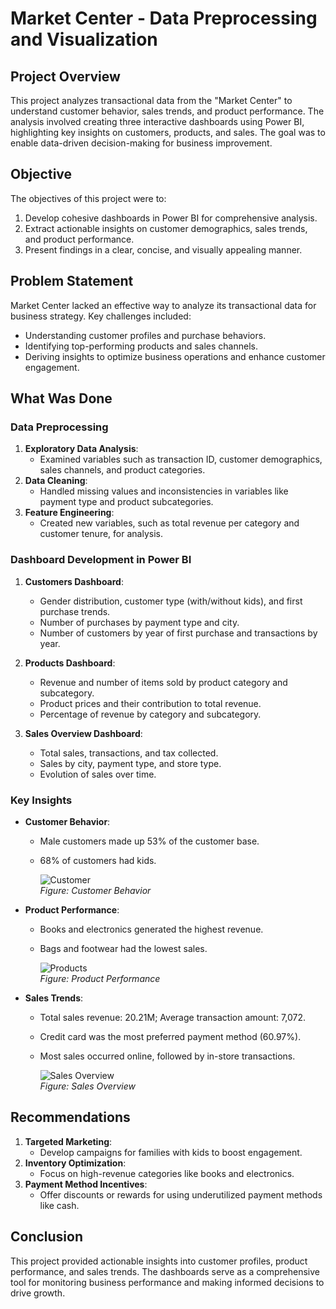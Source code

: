 # Market Center - Data Preprocessing and Visualization

## Project Overview
This project analyzes transactional data from the "Market Center" to understand customer behavior, sales trends, and product performance. The analysis involved creating three interactive dashboards using Power BI, highlighting key insights on customers, products, and sales. The goal was to enable data-driven decision-making for business improvement.

## Objective
The objectives of this project were to:
1. Develop cohesive dashboards in Power BI for comprehensive analysis.
2. Extract actionable insights on customer demographics, sales trends, and product performance.
3. Present findings in a clear, concise, and visually appealing manner.

## Problem Statement
Market Center lacked an effective way to analyze its transactional data for business strategy. Key challenges included:
- Understanding customer profiles and purchase behaviors.
- Identifying top-performing products and sales channels.
- Deriving insights to optimize business operations and enhance customer engagement.

## What Was Done
### Data Preprocessing
1. **Exploratory Data Analysis**:
   - Examined variables such as transaction ID, customer demographics, sales channels, and product categories.
2. **Data Cleaning**:
   - Handled missing values and inconsistencies in variables like payment type and product subcategories.
3. **Feature Engineering**:
   - Created new variables, such as total revenue per category and customer tenure, for analysis.

### Dashboard Development in Power BI
1. **Customers Dashboard**:
   - Gender distribution, customer type (with/without kids), and first purchase trends.
   - Number of purchases by payment type and city.
   - Number of customers by year of first purchase and transactions by year.

2. **Products Dashboard**:
   - Revenue and number of items sold by product category and subcategory.
   - Product prices and their contribution to total revenue.
   - Percentage of revenue by category and subcategory.

3. **Sales Overview Dashboard**:
   - Total sales, transactions, and tax collected.
   - Sales by city, payment type, and store type.
   - Evolution of sales over time.

### Key Insights
- **Customer Behavior**:
  - Male customers made up 53% of the customer base.
  - 68% of customers had kids.

    ![Customer](images/Customers.png)  
    *Figure: Customer Behavior*

- **Product Performance**:
  - Books and electronics generated the highest revenue.
  - Bags and footwear had the lowest sales.

    ![Products](images/Products.png)  
    *Figure: Product Performance*

- **Sales Trends**:
  - Total sales revenue: 20.21M; Average transaction amount: 7,072.
  - Credit card was the most preferred payment method (60.97%).
  - Most sales occurred online, followed by in-store transactions.

    ![Sales Overview](images/Sales_overview.png)  
    *Figure: Sales Overview*

## Recommendations
1. **Targeted Marketing**:
   - Develop campaigns for families with kids to boost engagement.
2. **Inventory Optimization**:
   - Focus on high-revenue categories like books and electronics.
3. **Payment Method Incentives**:
   - Offer discounts or rewards for using underutilized payment methods like cash.

## Conclusion
This project provided actionable insights into customer profiles, product performance, and sales trends. The dashboards serve as a comprehensive tool for monitoring business performance and making informed decisions to drive growth.
